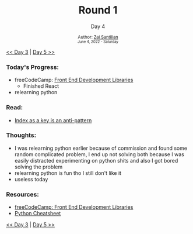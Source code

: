 <div align="center">
  <h1>Round 1</h1>
  <p>Day 4</p>

  <sub>
    Author: <a href="https://github.com/plskz" target="_blank">Zai Santillan</a>
    <br>
    <small>June 4, 2022 - Saturday</small>
  </sub>
</div>

[<< Day 3](day03.md) | [Day 5 >>](day05.md)

### Today's Progress:

- freeCodeCamp: [Front End Development Libraries](https://www.freecodecamp.org/learn/front-end-development-libraries/)
  - Finished React
- relearning python

### Read:

- [Index as a key is an anti-pattern](https://robinpokorny.medium.com/index-as-a-key-is-an-anti-pattern-e0349aece318)

### Thoughts:

- I was relearning python earlier because of commission and found some random complicated problem, I end up not solving both because I was easily distracted experimenting on python shits and also I got bored solving the problem
- relearning python is fun tho I still don't like it
- useless today

### Resources:

- [freeCodeCamp: Front End Development Libraries](https://www.freecodecamp.org/learn/front-end-development-libraries/)
- [Python Cheatsheet](https://www.pythoncheatsheet.org)

[<< Day 3](day03.md) | [Day 5 >>](day05.md)
